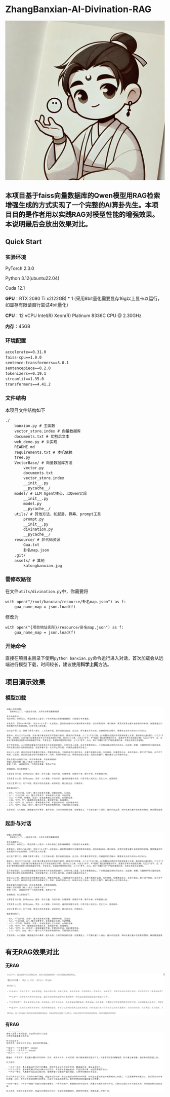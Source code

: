 # ZhangBanxian-AI-Divination-RAG

![张半仙](./assets/katongbanxian.jpg)

## 本项目基于faiss向量数据库的Qwen模型用RAG检索增强生成的方式实现了一个完整的AI算卦先生。本项目目的是作者用以实践RAG对模型性能的增强效果。本说明最后会放出效果对比。

## Quick Start

###  实验环境

PyTorch 2.3.0

Python 3.12(ubuntu22.04)

Cuda 12.1

**GPU**：RTX 2080 Ti x2(22GB) * 1 (采用8bit量化需要显存16g以上显卡以运行，如显存有限请自行尝试4bit量化)

**CPU**：12 vCPU Intel(R) Xeon(R) Platinum 8336C CPU @ 2.30GHz

**内存**：45GB

### 环境配置

```requirements.txt
accelerate==0.31.0
faiss-cpu==1.8.0
sentence-transformers==3.0.1
sentencepiece==0.2.0
tokenizers==0.19.1
streamlit==1.35.0
transformers==4.41.2
```

### 文件结构

本项目文件结构如下

```
./
    banxian.py # 主函数
    vector_store.index # 向量数据库
    documents.txt # 切割后文本
    web_demo.py # 未实现
    README.md
    requirements.txt # 本机依赖
    tree.py
    VectorBase/ # 向量数据库方法
        vector.py 
        documents.txt
        vector_store.index
        __init__.py
        __pycache__/
    model/ # LLM Agent核心，以Qwen实现
        __init__.py
        model.py
        __pycache__/
    utils/ # 其他方法，如起卦、算筹、prompt工具
        prompt.py
        __init__.py
        divination.py
        __pycache__/
    resource/ # 非代码资源
        Gua.txt
        卦名map.json
    .git/
    assets/ # 其他
        katongbanxian.jpg
```

### 需修改路径

在文件`utils/divination.py`中，你需要将

```import json
with open("/root/banxian/resource/卦名map.json") as f:
    gua_name_map = json.load(f)
```

修改为

```
with open("{项目地址实际}/resource/卦名map.json") as f:
    gua_name_map = json.load(f)
```
### 开始命令
直接在项目主目录下使用`python banxian.py`命令运行进入对话，首次加载会从远端进行模型下载，时间较长，建议使用**科学上网**方法。
## 项目演示效果

### 模型加载

![模型加载](./assets/dialogue.png)

### 起卦与对话

![起卦](./assets/dialogue.png)

## 有无RAG效果对比

**无RAG**

![norag](./assets/qwenonly.png)

**有RAG**

![rag](./assets/qwenrag.png)
